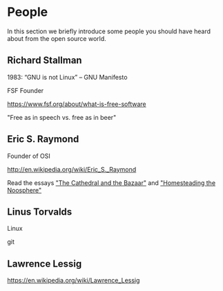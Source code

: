 # People

In this section we briefly introduce some people you should have heard about from the open source world.

## Richard Stallman

1983: “GNU is not Linux” – GNU Manifesto

FSF Founder

https://www.fsf.org/about/what-is-free-software 

"Free as in speech vs. free as in beer"

## Eric S. Raymond

Founder of OSI

http://en.wikipedia.org/wiki/Eric_S._Raymond

Read the essays ["The Cathedral and the Bazaar"](http://en.wikipedia.org/wiki/The_Cathedral_and_the_Bazaar) and ["Homesteading the Noosphere"](http://en.wikipedia.org/wiki/Homesteading_the_Noosphere)


## Linus Torvalds

Linux

git

## Lawrence Lessig


https://en.wikipedia.org/wiki/Lawrence_Lessig
